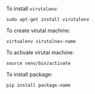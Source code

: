 To install `virutalenv`:

```
sudo apt-get install virutalenv
```

To create virutal machine:

```
virtualenv virutalnev-name
```

To activate virutal machine:
```
source venv/bin/activate
```

To install package:

```
pip install package-name
```

